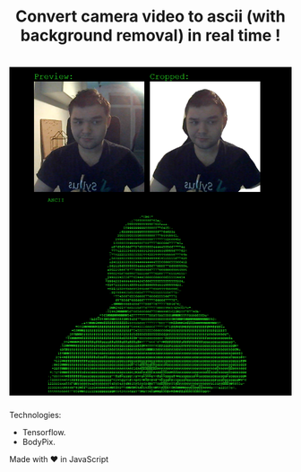 <h1 align="center">Convert camera video to ascii (with background removal) in real time !</h1>

<h1 align="center"><img src="https://github.com/SirDomin/MatrixJS/blob/master/docs/preview.png?raw=true" alt="MatrixJS"></h1>

Technologies:

* Tensorflow.
* BodyPix.


Made with ❤️ in JavaScript